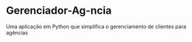 # Gerenciador-Ag-ncia
Uma aplicação em Python que simplifica o gerenciamento de clientes para agências
